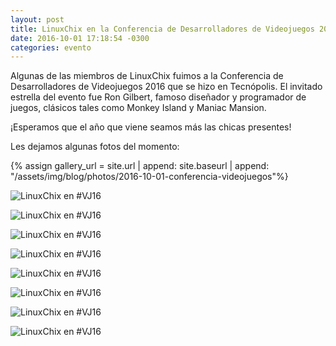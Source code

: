 ```yaml
---
layout: post
title: LinuxChix en la Conferencia de Desarrolladores de Videojuegos 2016
date: 2016-10-01 17:18:54 -0300
categories: evento 
---
```


Algunas de las miembros de LinuxChix fuimos a la Conferencia de
Desarrolladores de Videojuegos 2016 que se hizo en Tecnópolis.
El invitado estrella del evento fue Ron Gilbert,
famoso diseñador y programador de juegos, clásicos tales
como Monkey Island y Maniac Mansion.

<!--more-->

¡Esperamos que el año que viene seamos más las chicas presentes!

Les dejamos algunas fotos del momento:

{% assign gallery_url = site.url | append: site.baseurl | append: "/assets/img/blog/photos/2016-10-01-conferencia-videojuegos"%}


![LinuxChix en #VJ16]({{gallery_url}}/1.jpg)


![LinuxChix en #VJ16]({{gallery_url}}/2.jpg)


![LinuxChix en #VJ16]({{gallery_url}}/3.jpg)


![LinuxChix en #VJ16]({{gallery_url}}/4.jpg)


![LinuxChix en #VJ16]({{gallery_url}}/5.jpg)


![LinuxChix en #VJ16]({{gallery_url}}/6.jpg)


![LinuxChix en #VJ16]({{gallery_url}}/7.jpg)


![LinuxChix en #VJ16]({{gallery_url}}/8.jpg)

